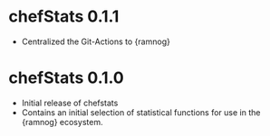 # chefStats 0.1.1
- Centralized the Git-Actions to {ramnog}

# chefStats 0.1.0
- Initial release of chefstats
- Contains an initial selection of statistical functions for use in the {ramnog} ecosystem.
